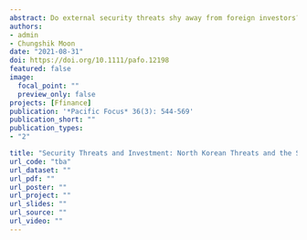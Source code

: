 ```yaml
---
abstract: Do external security threats shy away from foreign investors? While classical political economy theories focusing on property rights protection posit that security threats undercut financial inflows, recent empirical studies report rather mixed evidence. We add to this body of research by investigating the effect of North Korean military provocation on financial inflows into South Korean stock markets. We contend that 1) foreign investors favor conservative over liberal governments, and 2) investors have learned over time that North Korean threats lead to electoral gains for the conservative party. Our time-series analysis of the monthly Korean stock market data in the post-liberalization period (2000–2018) reveals that North Korean threats led to increases in capital inflows if these threats were made under liberal governments or in the period prior to parliamentary elections.
authors:
- admin
- Chungshik Moon
date: "2021-08-31"
doi: https://doi.org/10.1111/pafo.12198
featured: false
image:
  focal_point: ""
  preview_only: false
projects: [Ffinance]
publication: '*Pacific Focus* 36(3): 544-569'
publication_short: ""
publication_types:
- "2"

title: "Security Threats and Investment: North Korean Threats and the South Korean Stock Market"
url_code: "tba"
url_dataset: ""
url_pdf: ""
url_poster: ""
url_project: ""
url_slides: ""
url_source: ""
url_video: ""
---
```

